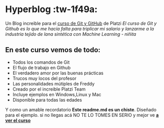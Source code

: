 # Hyperblog :tw-1f49a:

Un Blog increible para el [curso de Git y GitHub](http://https://platzi.com/cursos/git-github/) de Platzi
_El curso de Git y Github es lo que me hacía falta para triplicar mi salario y lanzarme a la industria tejido de lana sintética con Machine Learning_
_- niñita_

## En este curso vemos de todo:

- Todos los comandos de Git
- El flujo de trabajo en Github
- El verdadero amor por las buenas prácticas
- Trucos muy locos del profesor
- Las personalidades mútiples de Freddy
- Creado por el increible Platzi Team
- Incluye ejemplos en Windows,Linux y Mac
- Disponible para todas las edades

Y como un amable recordatorio **Este readme.md es un chiste**. Diseñado para el ejemplo. si no llegas acá NO TE LO TOMES EN SERIO y mejor ve [**a ver el curso**](http://https://platzi.com/cursos/git-github/)
